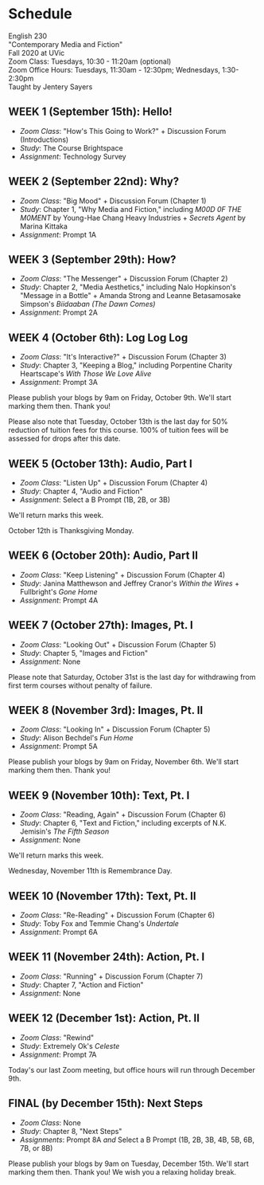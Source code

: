 # Schedule

English 230    
"Contemporary Media and Fiction"   
Fall 2020 at UVic    
Zoom Class: Tuesdays, 10:30 - 11:20am (optional)   
Zoom Office Hours: Tuesdays, 11:30am - 12:30pm; Wednesdays, 1:30-2:30pm     
Taught by Jentery Sayers    

## WEEK 1 (September 15th): Hello! 

* *Zoom Class*: "How's This Going to Work?" + Discussion Forum (Introductions)
* *Study*: The Course Brightspace 
* *Assignment*: Technology Survey  

## WEEK 2 (September 22nd): Why?  

* *Zoom Class*: "Big Mood" + Discussion Forum (Chapter 1)
* *Study*: Chapter 1, "Why Media and Fiction," including *M00D 0F THE M0MENT* by Young-Hae Chang Heavy Industries + *Secrets Agent* by Marina Kittaka 
* *Assignment*: Prompt 1A 

## WEEK 3 (September 29th): How? 

* *Zoom Class*: "The Messenger" + Discussion Forum (Chapter 2)
* *Study*: Chapter 2, "Media Aesthetics," including Nalo Hopkinson's "Message in a Bottle" + Amanda Strong and Leanne Betasamosake Simpson's *Biidaaban (The Dawn Comes)*
* *Assignment*: Prompt 2A

## WEEK 4 (October 6th): Log Log Log 

* *Zoom Class*: "It's Interactive?" + Discussion Forum (Chapter 3)
* *Study*: Chapter 3, "Keeping a Blog," including Porpentine Charity Heartscape's *With Those We Love Alive*
* *Assignment*: Prompt 3A

Please publish your blogs by 9am on Friday, October 9th. We'll start marking them then. Thank you! 

Please also note that Tuesday, October 13th is the last day for 50% reduction of tuition fees for this course. 100% of tuition fees will be assessed for drops after this date.

## WEEK 5 (October 13th): Audio, Part I

* *Zoom Class*: "Listen Up" + Discussion Forum (Chapter 4)
* *Study*: Chapter 4, "Audio and Fiction"
* *Assignment*: Select a B Prompt (1B, 2B, or 3B)

We'll return marks this week. 

October 12th is Thanksgiving Monday.

## WEEK 6 (October 20th): Audio, Part II

* *Zoom Class*: "Keep Listening" + Discussion Forum (Chapter 4)
* *Study*: Janina Matthewson and Jeffrey Cranor's *Within the Wires* + Fullbright's *Gone Home*  
* *Assignment*: Prompt 4A 

## WEEK 7 (October 27th): Images, Pt. I 

* *Zoom Class*: "Looking Out" + Discussion Forum (Chapter 5)
* *Study*: Chapter 5, "Images and Fiction"
* *Assignment*: None

Please note that Saturday, October 31st is the last day for withdrawing from first term courses without penalty of failure.

## WEEK 8 (November 3rd): Images, Pt. II

* *Zoom Class*: "Looking In" + Discussion Forum (Chapter 5)
* *Study*: Alison Bechdel's *Fun Home* 
* *Assignment*: Prompt 5A 

Please publish your blogs by 9am on Friday, November 6th. We'll start marking them then. Thank you! 

## WEEK 9 (November 10th): Text, Pt. I

* *Zoom Class*: "Reading, Again" + Discussion Forum (Chapter 6)
* *Study*: Chapter 6, "Text and Fiction," including excerpts of N.K. Jemisin's *The Fifth Season* 
* *Assignment*: None 

We'll return marks this week. 

Wednesday, November 11th is Remembrance Day.

## WEEK 10 (November 17th): Text, Pt. II 

* *Zoom Class*: "Re-Reading" + Discussion Forum (Chapter 6)
* *Study*: Toby Fox and Temmie Chang's *Undertale*  
* *Assignment*: Prompt 6A 

## WEEK 11 (November 24th): Action, Pt. I 

* *Zoom Class*: "Running" + Discussion Forum (Chapter 7)
* *Study*: Chapter 7, "Action and Fiction"  
* *Assignment*: None 

## WEEK 12 (December 1st): Action, Pt. II

* *Zoom Class*: "Rewind" 
* *Study*: Extremely Ok's *Celeste*   
* *Assignment*: Prompt 7A

Today's our last Zoom meeting, but office hours will run through December 9th.  

## FINAL (by December 15th): Next Steps 

* *Zoom Class*: None 
* *Study*: Chapter 8, "Next Steps"
* *Assignments*: Prompt 8A *and* Select a B Prompt (1B, 2B, 3B, 4B, 5B, 6B, 7B, or 8B)

Please publish your blogs by 9am on Tuesday, December 15th. We'll start marking them then. Thank you! We wish you a relaxing holiday break.  
